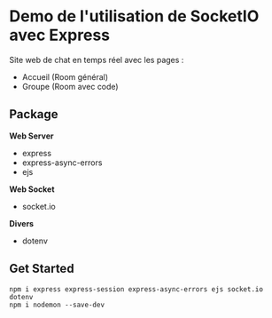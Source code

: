 # Demo de l'utilisation de SocketIO avec Express

Site web de chat en temps réel avec les pages : 
 - Accueil (Room général)
 - Groupe  (Room avec code) 

## Package
**Web Server**
- express
- express-async-errors
- ejs

**Web Socket**
- socket.io

**Divers**
- dotenv

## Get Started
```
npm i express express-session express-async-errors ejs socket.io dotenv
npm i nodemon --save-dev
```